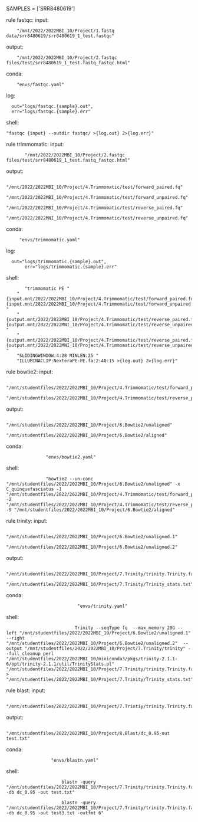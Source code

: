 SAMPLES = ['SRR8480619']

rule fastqc:
	input:
  
		"/mnt/2022/2022MBI_10/Project/1.fastq data/srr8480619/srr8480619_1_test.fastqc"
    
output:

		"/mnt/2022/2022MBI_10/Project/2.fastqc files/test/srr8480619_1_test.fastq_fastqc.html"
	
  conda:
  
		"envs/fastqc.yaml"

log:

      out="logs/fastqc.{sample}.out",
      err="logs/fastqc.{sample}.err"
      
 shell:
 
 
    "fastqc {input} --outdir fastqc/ >{log.out} 2>{log.err}"
 

rule trimmomatic:
	input:
  
  
           "/mnt/2022/2022MBI_10/Project/2.fastqc files/test/srr8480619_1_test.fastq_fastqc.html"
	  
output:
	
          "/mnt/2022/2022MBI_10/Project/4.Trimmomatic/test/forward_paired.fq"
          "/mnt/2022/2022MBI_10/Project/4.Trimmomatic/test/forward_unpaired.fq"
          "/mnt/2022/2022MBI_10/Project/4.Trimmomatic/test/reverse_paired.fq"
          "/mnt/2022/2022MNI_10/Project/4.Trimmomatic/test/reverse_unpaired.fq"  
	  
conda:

         "envs/trimmomatic.yaml"
	 
log: 
          
	  out="logs/trimmomatic.{sample}.out",
           err="logs/trimmomatic.{sample}.err"

shell: 

           "trimmomatic PE "
		"{input.mnt/2022/2022MBI_10/Project/4.Trimmomatic/test/forward_paired.fq} {input.mnt/2022/2022MBI_10/Project/4.Trimmomatic/test/forward_unpaired.fq} "
		"{output.mnt/2022/2022MBI_10/Project/4.Trimmomatic/test/reverse_paired.fq} {output.mnt/2022/2022MNI_10/Project/4.Trimmomatic/test/reverse_unpaired.fq} "
		"{output.mnt/2022/2022MBI_10/Project/4.Trimmomatic/test/reverse_paired.fq} {output.mnt/2022/2022MNI_10/Project/4.Trimmomatic/test/reverse_unpaired.fq} "
		"SLIDINGWINDOW:4:28 MINLEN:25 "
		"ILLUMINACLIP:NexteraPE-PE.fa:2:40:15 >{log.out} 2>{log.err}"

rule bowtie2:
         input:
	 
	          "/mnt/studentfiles/2022/2022MBI_10/Project/4.Trimmomatic/test/forward_paired.fq"
                  "/mnt/studentfiles/2022/2022MBI_10/Project/4.Trimmomatic/test/reverse_paired.fq"

output:

                   "/mnt/studentfiles/2022/2022MBI_10/Project/6.Bowtie2/unaligned"
                   "/mnt/studentfiles/2022/2022MBI_10/Project/6.Bowtie2/aligned"
		   
conda:

                   "envs/bowtie2.yaml"
		   
shell:

                   "bowtie2 --un-conc "/mnt/studentfiles/2022/2022MBI_10/Project/6.Bowtie2/unaligned" -x C_quinquefasciatus -1 "/mnt/studentfiles/2022/2022MBI_10/Project/4.Trimmomatic/test/forward_paired.fq" -2 "/mnt/studentfiles/2022/2022MBI_10/Project/4.Trimmomatic/test/reverse_paired.fq" -S "/mnt/studentfiles/2022/2022MBI_10/Project/6.Bowtie2/aligned"

 rule trinity:
           input:
	   
	                	"/mnt/studentfiles/2022/2022MBI_10/Project/6.Bowtie2/unaligned.1"
                                "/mnt/studentfiles/2022/2022MBI_10/Project/6.Bowtie2/unaligned.2"
output:

                               	"/mnt/studentfiles/2022/2022MBI_10/Project/7.Trinity/trinity.Trinity.fasta"
                                "/mnt/studentfiles/2022/2022MBI_10/Project/7.Trinity/Trinity_stats.txt"
				
conda:

                               "envs/trinity.yaml"
			       
shell:

                              Trinity --seqType fq  --max_memory 20G --left "/mnt/studentfiles/2022/2022MBI_10/Project/6.Bowtie2/unaligned.1" --right  "/mnt/studentfiles/2022/2022MBI_10/Project/6.Bowtie2/unaligned.2"  --output "/mnt/studentfiles/2022/2022MBI_10/Project/7.Trinity/trinity" --full_cleanup perl "/mnt/studentfiles/2022/2022MBI_10/miniconda3/pkgs/trinity-2.1.1-6/opt/trinity-2.1.1/util/TrinityStats.pl" "/mnt/studentfiles/2022/2022MBI_10/Project/7.Trinity/trinity.Trinity.fasta" > "/mnt/studentfiles/2022/2022MBI_10/Project/7.Trinity/Trinity_stats.txt"

			
rule blast:
            input:
		       
	                 "/mnt/studentfiles/2022/2022MBI_10/Project/7.Trintiy/trinity.Trinity.fasta"
		     
output:

                     "/mnt/studentfiles/2022/2022MBI_10/Project/8.Blast/dc_0.95-out test.txt"
		    
conda:               

                     "envs/blastn.yaml"
		   
shell: 

                         blastn -query "/mnt/studentfiles/2022/2022MBI_10/Project/7.Trinity/trinity.Trinity.fasta" -db dc_0.95 -out test.txt"

                         blastn -query "/mnt/studentfiles/2022/2022MBI_10/Project/7.Trinity/trinity.Trinity.fasta" -db dc_0.95 -out test3.txt -outfmt 6" 

